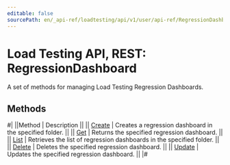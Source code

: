 ```yaml
---
editable: false
sourcePath: en/_api-ref/loadtesting/api/v1/user/api-ref/RegressionDashboard/index.md
---
```


# Load Testing API, REST: RegressionDashboard

A set of methods for managing Load Testing Regression Dashboards.

## Methods

#|
||Method | Description ||
|| [Create](create.md) | Creates a regression dashboard in the specified folder. ||
|| [Get](get.md) | Returns the specified regression dashboard. ||
|| [List](list.md) | Retrieves the list of regression dashboards in the specified folder. ||
|| [Delete](delete.md) | Deletes the specified regression dashboard. ||
|| [Update](update.md) | Updates the specified regression dashboard. ||
|#